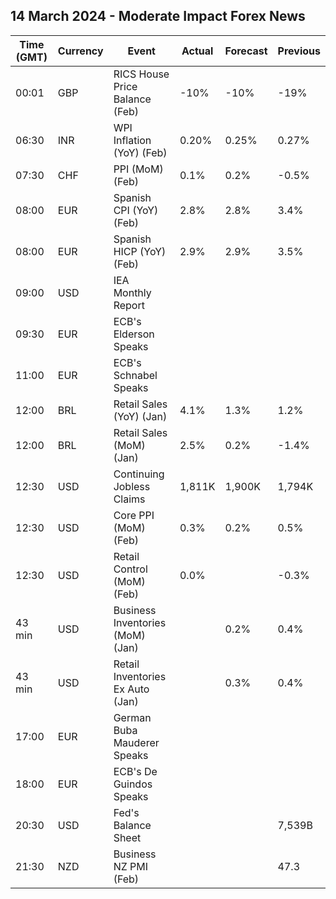 ## 14 March 2024 - Moderate Impact Forex News

| Time (GMT) | Currency | Event | Actual | Forecast | Previous |
|------|----------|-------|--------|----------|----------|
| 00:01 | GBP | RICS House Price Balance (Feb) | -10% | -10% | -19% |
| 06:30 | INR | WPI Inflation (YoY) (Feb) | 0.20% | 0.25% | 0.27% |
| 07:30 | CHF | PPI (MoM) (Feb) | 0.1% | 0.2% | -0.5% |
| 08:00 | EUR | Spanish CPI (YoY) (Feb) | 2.8% | 2.8% | 3.4% |
| 08:00 | EUR | Spanish HICP (YoY) (Feb) | 2.9% | 2.9% | 3.5% |
| 09:00 | USD | IEA Monthly Report |  |  |  |
| 09:30 | EUR | ECB's Elderson Speaks |  |  |  |
| 11:00 | EUR | ECB's Schnabel Speaks |  |  |  |
| 12:00 | BRL | Retail Sales (YoY) (Jan) | 4.1% | 1.3% | 1.2% |
| 12:00 | BRL | Retail Sales (MoM) (Jan) | 2.5% | 0.2% | -1.4% |
| 12:30 | USD | Continuing Jobless Claims | 1,811K | 1,900K | 1,794K |
| 12:30 | USD | Core PPI (MoM) (Feb) | 0.3% | 0.2% | 0.5% |
| 12:30 | USD | Retail Control (MoM) (Feb) | 0.0% |  | -0.3% |
| 43 min | USD | Business Inventories (MoM) (Jan) |  | 0.2% | 0.4% |
| 43 min | USD | Retail Inventories Ex Auto (Jan) |  | 0.3% | 0.4% |
| 17:00 | EUR | German Buba Mauderer Speaks |  |  |  |
| 18:00 | EUR | ECB's De Guindos Speaks |  |  |  |
| 20:30 | USD | Fed's Balance Sheet |  |  | 7,539B |
| 21:30 | NZD | Business NZ PMI (Feb) |  |  | 47.3 |
